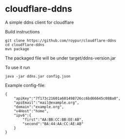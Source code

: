 # cloudflare-ddns
A simple ddns client for cloudflare

Build instructions

    git clone https://github.com/roypur/cloudflare-ddns
    cd cloudflare-ddns
    mvn package

The packaged file will be under target/ddns-version.jar

To use it run

    java -jar ddns.jar config.json
    
Example config-file:

    {
        "apiKey":"7f173c21601a601498726cc6bd66645c088a0",
        "apiEmail":"mail@example.org",
        "domain":"example.org",
        "v4Host":"home",
        "ipv6":{
            "first":"AA:BB:CC:BB:EE:AB",
            "second":"BA:44:AA:CC:AE:AB"
        }
    }
